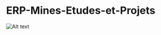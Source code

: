 # ERP-Mines-Etudes-et-Projets

![Alt text](https://github.com/gregoiremassot/ERP-Mines-Etudes-et-Projets/blob/master/Screenshots/Screenshot_1.PNG?raw=true "Optional Title")